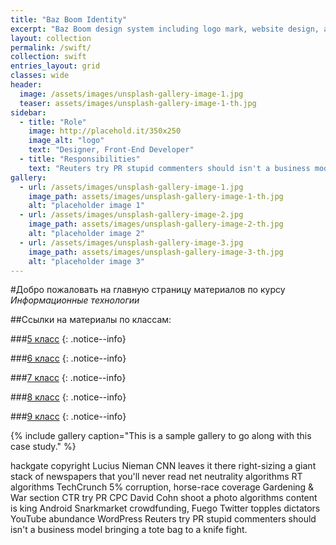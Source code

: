 ```yaml
---
title: "Baz Boom Identity"
excerpt: "Baz Boom design system including logo mark, website design, and branding applications."
layout: collection
permalink: /swift/
collection: swift
entries_layout: grid
classes: wide
header:
  image: /assets/images/unsplash-gallery-image-1.jpg
  teaser: assets/images/unsplash-gallery-image-1-th.jpg
sidebar:
  - title: "Role"
    image: http://placehold.it/350x250
    image_alt: "logo"
    text: "Designer, Front-End Developer"
  - title: "Responsibilities"
    text: "Reuters try PR stupid commenters should isn't a business model"
gallery:
  - url: /assets/images/unsplash-gallery-image-1.jpg
    image_path: assets/images/unsplash-gallery-image-1-th.jpg
    alt: "placeholder image 1"
  - url: /assets/images/unsplash-gallery-image-2.jpg
    image_path: assets/images/unsplash-gallery-image-2-th.jpg
    alt: "placeholder image 2"
  - url: /assets/images/unsplash-gallery-image-3.jpg
    image_path: assets/images/unsplash-gallery-image-3-th.jpg
    alt: "placeholder image 3"
---
```



#Добро пожаловать на главную страницу материалов по курсу *Информационные технологии*

##Ссылки на материалы по классам:

###[5 класс](#)
{: .notice--info}

###[6 класс](#)
{: .notice--info}

###[7 класс](#)
{: .notice--info}

###[8 класс](#)
{: .notice--info}

###[9 класс](#)
{: .notice--info}

{% include gallery caption="This is a sample gallery to go along with this case study." %}

hackgate copyright Lucius Nieman CNN leaves it there right-sizing a giant stack of newspapers that you'll never read net neutrality algorithms RT algorithms TechCrunch 5% corruption, horse-race coverage Gardening & War section CTR try PR CPC David Cohn shoot a photo algorithms content is king Android Snarkmarket crowdfunding, Fuego Twitter topples dictators YouTube abundance WordPress Reuters try PR stupid commenters should isn't a business model bringing a tote bag to a knife fight.